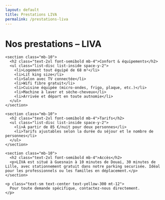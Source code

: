 ```yaml
---
layout: default
title: Prestations LIVA
permalink: /prestations-liva
---
```


<div class="bg-black text-yellow-400 min-h-screen py-12 px-6 w-full">
  <div class="max-w-4xl mx-auto">
    <h1 class="text-3xl font-bold mb-8 text-center">Nos prestations – LIVA</h1>

```
<section class="mb-10">
  <h2 class="text-2xl font-semibold mb-4">Confort & équipements</h2>
  <ul class="list-disc list-inside space-y-2">
    <li>Logement tout équipé de 68 m²</li>
    <li>Lit king size</li>
    <li>Salon avec TV connectée</li>
    <li>Wifi fibre gratuit</li>
    <li>Cuisine équipée (micro-ondes, frigo, plaque, etc.)</li>
    <li>Machine à laver et sèche-cheveux</li>
    <li>Arrivée et départ en toute autnomie</li>
  </ul>
</section>

<section class="mb-10">
  <h2 class="text-2xl font-semibold mb-4">Tarifs</h2>
  <ul class="list-disc list-inside space-y-2">
    <li>À partir de 85 €/nuit pour deux personnes</li>
    <li>Tarifs ajustables selon la durée du séjour et le nombre de personnes</li>
  </ul>
</section>

<section class="mb-10">
  <h2 class="text-2xl font-semibold mb-4">Accès</h2>
  <p>LIVA est situé à Guesnain à 10 minutes de Douai, 30 minutes de Lille, avec stationnement gratuit dans notre parking securisée. Idéal pour les professionnels ou les familles en déplacement.</p>
</section>

<p class="text-sm text-center text-yellow-300 mt-12">
  Pour toute demande spécifique, contactez-nous directement.
</p>
```

  </div>
</div>
